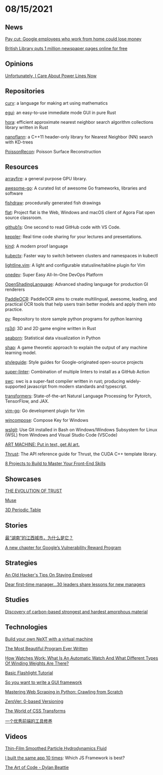 # 08/15/2021

## News
[Pay cut: Google employees who work from home could lose money](https://www.reuters.com/world/the-great-reboot/pay-cut-google-employees-who-work-home-could-lose-money-2021-08-10/)

[British Library puts 1 million newspaper pages online for free](https://www.ianvisits.co.uk/blog/2021/08/11/british-library-puts-1-million-newspaper-pages-online-for-free/)

## Opinions
[Unfortunately, I Care About Power Lines Now](https://www.theatlantic.com/science/archive/2021/07/america-is-bad-at-building-power-lines-lets-fix-that-transmission-climate/619591/)

## Repositories
[curv](https://github.com/curv3d/curv): a language for making art using mathematics

[egui](https://github.com/emilk/egui): an easy-to-use immediate mode GUI in pure Rust

[hora](https://github.com/hora-search/hora): efficient approximate nearest neighbor search algorithm collections library written in Rust

[nanoflann](https://github.com/jlblancoc/nanoflann): a C++11 header-only library for Nearest Neighbor (NN) search with KD-trees

[PoissonRecon](https://github.com/mkazhdan/PoissonRecon): Poisson Surface Reconstruction

## Resources
[arrayfire](https://github.com/arrayfire/arrayfire): a general purpose GPU library.

[awesome-go](https://github.com/avelino/awesome-go): A curated list of awesome Go frameworks, libraries and software

[fishdraw](https://github.com/LingDong-/fishdraw): procedurally generated fish drawings

[flat](https://github.com/netless-io/flat): Project flat is the Web, Windows and macOS client of Agora Flat open source classroom.

[github1s](https://github.com/conwnet/github1s): One second to read GitHub code with VS Code.

[keppler](https://github.com/brunosimon/keppler): Real time code sharing for your lectures and presentations.

[kind](https://github.com/uwu-tech/kind): A modern proof language

[kubectx](https://github.com/ahmetb/kubectx): Faster way to switch between clusters and namespaces in kubectl

[lightline.vim](https://github.com/itchyny/lightline.vim): A light and configurable statusline/tabline plugin for Vim

[onedev](https://github.com/theonedev/onedev): Super Easy All-In-One DevOps Platform

[OpenShadingLanguage](https://github.com/AcademySoftwareFoundation/OpenShadingLanguage): Advanced shading language for production GI renderers

[PaddleOCR](https://github.com/PaddlePaddle/PaddleOCR): PaddleOCR aims to create multilingual, awesome, leading, and practical OCR tools that help users train better models and apply them into practice.

[py](https://github.com/codebasics/py): Repository to store sample python programs for python learning

[rg3d](https://github.com/rg3dengine/rg3d): 3D and 2D game engine written in Rust

[seaborn](https://github.com/mwaskom/seaborn): Statistical data visualization in Python

[shap](https://github.com/slundberg/shap): A game theoretic approach to explain the output of any machine learning model.

[styleguide](https://github.com/google/styleguide): Style guides for Google-originated open-source projects

[super-linter](https://github.com/github/super-linter): Combination of multiple linters to install as a GitHub Action

[swc](https://github.com/swc-project/swc): swc is a super-fast compiler written in rust; producing widely-supported javascript from modern standards and typescript.

[transformers](https://github.com/huggingface/transformers): State-of-the-art Natural Language Processing for Pytorch, TensorFlow, and JAX.

[vim-go](https://github.com/fatih/vim-go): Go development plugin for Vim

[wincompose](https://github.com/samhocevar/wincompose): Compose Key for Windows

[wslgit](https://github.com/andy-5/wslgit): Use Git installed in Bash on Windows/Windows Subsystem for Linux (WSL) from Windows and Visual Studio Code (VSCode)

[ART MACHINE: Put in text, get AI art.](https://colab.research.google.com/drive/1n_xrgKDlGQcCF6O-eL3NOd_x4NSqAUjK)

[Thrust](https://docs.nvidia.com/cuda/thrust/index.html): The API reference guide for Thrust, the CUDA C++ template library.

[8 Projects to Build to Master Your Front-End Skills](https://dev.to/madza/8-projects-to-build-to-master-your-front-end-skills-4gnc)

## Showcases
[THE EVOLUTION OF TRUST](https://ncase.me/trust/)

[Muse](https://www.muse.place/)

[3D Periodic Table](https://artsexperiments.withgoogle.com/periodic-table/)

## Stories
[最“湖南”的江西城市，为什么是它？](https://mp.weixin.qq.com/s/KDyJcFWBrtTR3HS2PfT_aQ)

[A new chapter for Google’s Vulnerability Reward Program](https://security.googleblog.com/2021/07/a-new-chapter-for-googles-vulnerability.html)

## Strategies
[An Old Hacker's Tips On Staying Employed](https://madned.substack.com/p/an-old-hackers-tips-on-staying-employed)

[Dear first-time manager…30 leaders share lessons for new managers](https://hypercontext.com/blog/modern-manager-community/lessons-for-first-time-managers)

## Studies
[Discovery of carbon-based strongest and hardest amorphous material](https://academic.oup.com/nsr/advance-article/doi/10.1093/nsr/nwab140/6342164)

## Technologies
[Build your own NeXT with a virtual machine](https://learn.adafruit.com/build-your-own-next-with-a-virtual-machine?view=all)

[The Most Beautiful Program Ever Written](https://www.lvguowei.me/post/the-most-beautiful-program-ever-written/)

[How Watches Work: What Is An Automatic Watch And What Different Types Of Winding Weights Are There?](https://www.fratellowatches.com/how-watches-work-what-is-an-automatic-watch-and-what-different-types-of-winding-weights-are-there/)

[Basic Flashlight Tutorial](http://www.asos1.com/flashlight/flashlight01.htm)

[So you want to write a GUI framework](https://www.cmyr.net/blog/gui-framework-ingredients.html)

[Mastering Web Scraping in Python: Crawling from Scratch](https://www.zenrows.com/blog/mastering-web-scraping-in-python-crawling-from-scratch)

[ZeroVer: 0-based Versioning](https://0ver.org/)

[The World of CSS Transforms](https://www.joshwcomeau.com/css/transforms/)

[一个优秀前端的工具修养](https://www.yuque.com/surfacew/fe/uqr4ug#KOCBT)

## Videos
[Thin-Film Smoothed Particle Hydrodynamics Fluid](https://www.youtube.com/watch?v=__1VjKF-gTk)

[I built the same app 10 times](https://www.youtube.com/watch?v=cuHDQhDhvPE): Which JS Framework is best?

[The Art of Code - Dylan Beattie](https://www.youtube.com/watch?v=6avJHaC3C2U)
